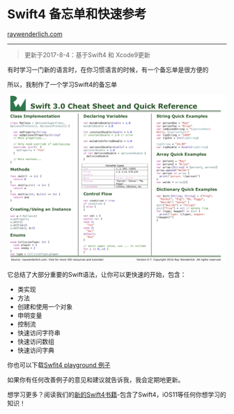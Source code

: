 # Swift4 备忘单和快速参考

[raywenderlich.com](https://www.raywenderlich.com)

***

> 更新于2017-8-4：基于Swift4 和 Xcode9更新

有时学习一门新的语言时，在你习惯语言的时候，有一个备忘单是很方便的

所以，我制作了一个学习Swift4的备忘单

![Reference](../Resource/reference.png)

它总结了大部分重要的Swift语法，让你可以更快速的开始，包含：

* 类实现
* 方法
* 创建和使用一个对象
* 申明变量
* 控制流
* 快速访问字符串
* 快速访问数组
* 快速访问字典

你也可以下载[Swfit4 playground 例子](../Resource/CheatSheet.playground.zip)

如果你有任何改善例子的意见和建议就告诉我，我会定期地更新。

想学习更多？阅读我们的[新的Swift4书籍](https://store.raywenderlich.com/)-包含了Swift4，iOS11等任何你想学习的知识！
